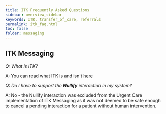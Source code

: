 ```yaml
---
title: ITK Frequently Asked Questions
sidebar: overview_sidebar
keywords: ITK, transfer_of_care, referrals
permalink: itk_faq.html
toc: false
folder: messaging
---
```

## ITK Messaging
*Q: What is ITK?*

A: You can read what ITK is and isn't [here](/what_is_itk.html)

*Q: Do I have to support the **Nullify** interaction in my system?*

A: No - the Nullify interaction was excluded from the Urgent Care implementation of ITK Messaging as it was not deemed to be safe enough to cancel a pending interaction for a patient without human intervention.
